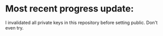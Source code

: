 # Most recent progress update:
I invalidated all private keys in this repository before setting public.
Don't even try.
